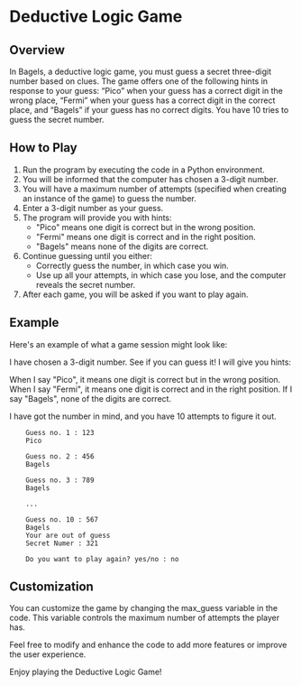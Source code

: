 # Deductive Logic Game
## Overview
In Bagels, a deductive logic game, you
must guess a secret three-digit number
based on clues. The game offers one of
the following hints in response to your guess:
“Pico” when your guess has a correct digit in the
wrong place, “Fermi” when your guess has a correct
digit in the correct place, and “Bagels” if your guess
has no correct digits. You have 10 tries to guess the
secret number. 

## How to Play
1. Run the program by executing the code in a Python environment.
2. You will be informed that the computer has chosen a 3-digit number.
3. You will have a maximum number of attempts (specified when creating an instance of the game) to guess the number.
4. Enter a 3-digit number as your guess.
5. The program will provide you with hints:
    - "Pico" means one digit is correct but in the wrong position.
    - "Fermi" means one digit is correct and in the right position.
    - "Bagels" means none of the digits are correct.
6. Continue guessing until you either:
    - Correctly guess the number, in which case you win.
    - Use up all your attempts, in which case you lose, and the computer reveals the secret number.
7. After each game, you will be asked if you want to play again.
## Example
Here's an example of what a game session might look like:

I have chosen a 3-digit number. See if you can guess it! I will give you hints:

When I say "Pico", it means one digit is correct but in the wrong position.
When I say "Fermi", it means one digit is correct and in the right position.
If I say "Bagels", none of the digits are correct.

I have got the number in mind, and you have 10 attempts to figure it out.

        Guess no. 1 : 123
        Pico

        Guess no. 2 : 456
        Bagels

        Guess no. 3 : 789
        Bagels

        ...

        Guess no. 10 : 567
        Bagels
        Your are out of guess 
        Secret Numer : 321

        Do you want to play again? yes/no : no
## Customization
You can customize the game by changing the max_guess variable in the code. This variable controls the maximum number of attempts the player has.

Feel free to modify and enhance the code to add more features or improve the user experience.

Enjoy playing the Deductive Logic Game!
